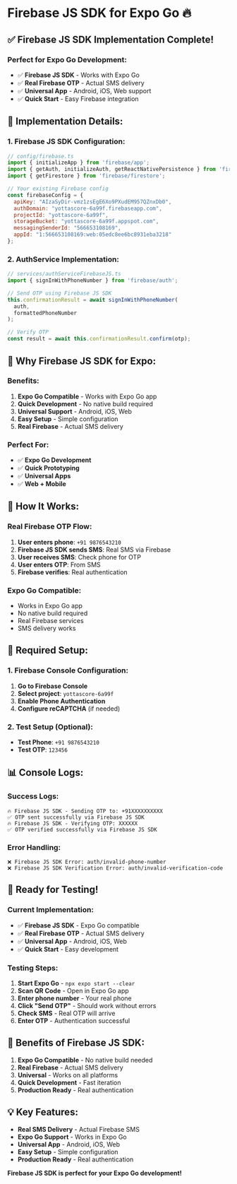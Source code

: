 # Firebase JS SDK for Expo Go 🔥

## ✅ Firebase JS SDK Implementation Complete!

### **Perfect for Expo Go Development:**
- ✅ **Firebase JS SDK** - Works with Expo Go
- ✅ **Real Firebase OTP** - Actual SMS delivery
- ✅ **Universal App** - Android, iOS, Web support
- ✅ **Quick Start** - Easy Firebase integration

## 🔧 Implementation Details:

### **1. Firebase JS SDK Configuration:**
```javascript
// config/firebase.ts
import { initializeApp } from 'firebase/app';
import { getAuth, initializeAuth, getReactNativePersistence } from 'firebase/auth';
import { getFirestore } from 'firebase/firestore';

// Your existing Firebase config
const firebaseConfig = {
  apiKey: "AIzaSyDir-vmz1zsEgE6Xo9PXudEM957QZnxDb0",
  authDomain: "yottascore-6a99f.firebaseapp.com",
  projectId: "yottascore-6a99f",
  storageBucket: "yottascore-6a99f.appspot.com",
  messagingSenderId: "566653108169",
  appId: "1:566653108169:web:05edc8ee6bc8931eba3218"
};
```

### **2. AuthService Implementation:**
```javascript
// services/authServiceFirebaseJS.ts
import { signInWithPhoneNumber } from 'firebase/auth';

// Send OTP using Firebase JS SDK
this.confirmationResult = await signInWithPhoneNumber(
  auth, 
  formattedPhoneNumber
);

// Verify OTP
const result = await this.confirmationResult.confirm(otp);
```

## 🎯 Why Firebase JS SDK for Expo:

### **Benefits:**
1. **Expo Go Compatible** - Works with Expo Go app
2. **Quick Development** - No native build required
3. **Universal Support** - Android, iOS, Web
4. **Easy Setup** - Simple configuration
5. **Real Firebase** - Actual SMS delivery

### **Perfect For:**
- ✅ **Expo Go Development**
- ✅ **Quick Prototyping**
- ✅ **Universal Apps**
- ✅ **Web + Mobile**

## 📱 How It Works:

### **Real Firebase OTP Flow:**
1. **User enters phone**: `+91 9876543210`
2. **Firebase JS SDK sends SMS**: Real SMS via Firebase
3. **User receives SMS**: Check phone for OTP
4. **User enters OTP**: From SMS
5. **Firebase verifies**: Real authentication

### **Expo Go Compatible:**
- Works in Expo Go app
- No native build required
- Real Firebase services
- SMS delivery works

## 🔧 Required Setup:

### **1. Firebase Console Configuration:**
1. **Go to Firebase Console**
2. **Select project**: `yottascore-6a99f`
3. **Enable Phone Authentication**
4. **Configure reCAPTCHA** (if needed)

### **2. Test Setup (Optional):**
- **Test Phone**: `+91 9876543210`
- **Test OTP**: `123456`

## 📊 Console Logs:

### **Success Logs:**
```
🔥 Firebase JS SDK - Sending OTP to: +91XXXXXXXXXX
✅ OTP sent successfully via Firebase JS SDK
🔥 Firebase JS SDK - Verifying OTP: XXXXXX
✅ OTP verified successfully via Firebase JS SDK
```

### **Error Handling:**
```
❌ Firebase JS SDK Error: auth/invalid-phone-number
❌ Firebase JS SDK Verification Error: auth/invalid-verification-code
```

## 🎉 Ready for Testing!

### **Current Implementation:**
- ✅ **Firebase JS SDK** - Expo Go compatible
- ✅ **Real Firebase OTP** - Actual SMS delivery
- ✅ **Universal App** - Android, iOS, Web
- ✅ **Quick Start** - Easy development

### **Testing Steps:**
1. **Start Expo Go** - `npx expo start --clear`
2. **Scan QR Code** - Open in Expo Go app
3. **Enter phone number** - Your real phone
4. **Click "Send OTP"** - Should work without errors
5. **Check SMS** - Real OTP will arrive
6. **Enter OTP** - Authentication successful

## 🚀 Benefits of Firebase JS SDK:

1. **Expo Go Compatible** - No native build needed
2. **Real Firebase** - Actual SMS delivery
3. **Universal** - Works on all platforms
4. **Quick Development** - Fast iteration
5. **Production Ready** - Real authentication

## 💡 Key Features:

- **Real SMS Delivery** - Actual Firebase SMS
- **Expo Go Support** - Works in Expo Go
- **Universal App** - Android, iOS, Web
- **Easy Setup** - Simple configuration
- **Production Ready** - Real authentication

**Firebase JS SDK is perfect for your Expo Go development!**




